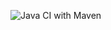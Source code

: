 ![Java CI with Maven](https://github.com/Hauugland/yatzy/workflows/Java%20CI%20with%20Maven/badge.svg)